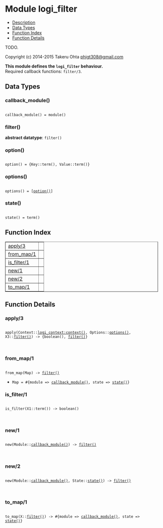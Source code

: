 

# Module logi_filter #
* [Description](#description)
* [Data Types](#types)
* [Function Index](#index)
* [Function Details](#functions)

TODO.

Copyright (c) 2014-2015 Takeru Ohta <phjgt308@gmail.com>

__This module defines the `logi_filter` behaviour.__<br /> Required callback functions: `filter/3`.

<a name="types"></a>

## Data Types ##




### <a name="type-callback_module">callback_module()</a> ###


<pre><code>
callback_module() = module()
</code></pre>




### <a name="type-filter">filter()</a> ###


__abstract datatype__: `filter()`




### <a name="type-option">option()</a> ###


<pre><code>
option() = {Key::term(), Value::term()}
</code></pre>




### <a name="type-options">options()</a> ###


<pre><code>
options() = [<a href="#type-option">option()</a>]
</code></pre>




### <a name="type-state">state()</a> ###


<pre><code>
state() = term()
</code></pre>

<a name="index"></a>

## Function Index ##


<table width="100%" border="1" cellspacing="0" cellpadding="2" summary="function index"><tr><td valign="top"><a href="#apply-3">apply/3</a></td><td></td></tr><tr><td valign="top"><a href="#from_map-1">from_map/1</a></td><td></td></tr><tr><td valign="top"><a href="#is_filter-1">is_filter/1</a></td><td></td></tr><tr><td valign="top"><a href="#new-1">new/1</a></td><td></td></tr><tr><td valign="top"><a href="#new-2">new/2</a></td><td></td></tr><tr><td valign="top"><a href="#to_map-1">to_map/1</a></td><td></td></tr></table>


<a name="functions"></a>

## Function Details ##

<a name="apply-3"></a>

### apply/3 ###

<pre><code>
apply(Context::<a href="logi_context.md#type-context">logi_context:context()</a>, Options::<a href="#type-options">options()</a>, X3::<a href="#type-filter">filter()</a>) -&gt; {boolean(), <a href="#type-filter">filter()</a>}
</code></pre>
<br />

<a name="from_map-1"></a>

### from_map/1 ###

<pre><code>
from_map(Map) -&gt; <a href="#type-filter">filter()</a>
</code></pre>

<ul class="definitions"><li><code>Map = #{module =&gt; <a href="#type-callback_module">callback_module()</a>, state =&gt; <a href="#type-state">state()</a>}</code></li></ul>

<a name="is_filter-1"></a>

### is_filter/1 ###

<pre><code>
is_filter(X1::term()) -&gt; boolean()
</code></pre>
<br />

<a name="new-1"></a>

### new/1 ###

<pre><code>
new(Module::<a href="#type-callback_module">callback_module()</a>) -&gt; <a href="#type-filter">filter()</a>
</code></pre>
<br />

<a name="new-2"></a>

### new/2 ###

<pre><code>
new(Module::<a href="#type-callback_module">callback_module()</a>, State::<a href="#type-state">state()</a>) -&gt; <a href="#type-filter">filter()</a>
</code></pre>
<br />

<a name="to_map-1"></a>

### to_map/1 ###

<pre><code>
to_map(X::<a href="#type-filter">filter()</a>) -&gt; #{module =&gt; <a href="#type-callback_module">callback_module()</a>, state =&gt; <a href="#type-state">state()</a>}
</code></pre>
<br />

